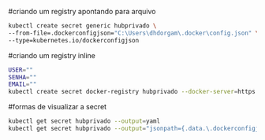 #criando um registry apontando para arquivo
```bash
kubectl create secret generic hubprivado \
--from-file=.dockerconfigjson="C:\Users\dhdorgam\.docker\config.json" \
--type=kubernetes.io/dockerconfigjson
```
#criando um registry inline
```bash
USER=""
SENHA=""
EMAIL=""
kubectl create secret docker-registry hubprivado --docker-server=https://index.docker.io/v1/ --docker-username=$USER --docker-password=$SENHA --docker-email=$EMAIL
```
#formas de visualizar a secret 
```bash
kubectl get secret hubprivado --output=yaml
kubectl get secret hubprivado --output="jsonpath={.data.\.dockerconfigjson}" | base64 --decode
```